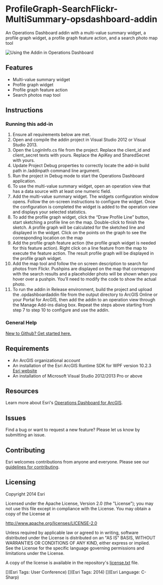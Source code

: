 ProfileGraph-SearchFlickr-MultiSummary-opsdashboard-addin
=========================================================

An Operations Dashboard addin with a multi-value summary widget, a profile graph widget, a profile graph feature action, and a search photo map tool

![Using the Addin in Operations Dashboard](https://raw.githubusercontent.com/esri/profileGraph-SearchFlickr-MultiSummary-opsdashboard-addin/master/ProfileGraph-SearchFlickr-MultiSummary.png)

## Features
 
* Multi-value summary widget 
* Profile graph widget
* Profile graph feature action 
* Search photos map tool

## Instructions

### Running this add-in
1. Ensure all requirements below are met.
2. Open and compile the addin project in Visual Studio 2012 or Visual Studio 2013.
3. Open the LoginInfo.cs file from the project. Replace the client_id and client_secret texts with yours. Replace the ApiKey and SharedSecret with yours.
4. Update Project Debug properties to correctly locate the add-in build path in /addinpath command line argument.
5. Run the project in Debug mode to start the Operations Dashboard application.
6. To use the multi-value summary widget, open an operation view that has a data source with at least one numeric field.
7. Add the multi-value summary widget. The widgets configuration window opens. Follow the on-screen instructions to configure the widget. Once the configuration is completed the widget is added to the operation view and displays your selected statistics.
8. To add the profile graph widget, click the “Draw Profile Line” button, start sketching a profile line on the map. Double-click to finish the sketch. A profile graph will be calculated for the sketched line and displayed in the widget. Click on the points on the graph to see the corresponding location on the map
9. Add the profile graph feature action (the profile graph widget is needed for this feature action). Right click on a line feature from the map to execute the feature action. The result profile graph will be displayed in the profile graph widget. 
10. Add the map tool and follow the on screen description to search for photos from Flickr. Pushpins are displayed on the map that correspond with the search results and a placeholder photo will be shown when you hover over a pushpin. You’ll need to modify the code to show the actual photo.
11. To run the addin in Release environment, build the project and upload the .opdashboardaddin file from the output directory to ArcGIS Online or your Portal for ArcGIS, then add the addin to an operation view through the Manage Add-ins dialog box. Repeat the steps above starting from step 7 to step 10 to configure and use the addin.

### General Help
[New to Github? Get started here.](http://htmlpreview.github.com/?https://github.com/Esri/esri.github.com/blob/master/help/esri-getting-to-know-github.html)

## Requirements
* An ArcGIS organizational account
* An installation of the Esri ArcGIS Runtime SDK for WPF version 10.2.3 [Esri website](http://resources.arcgis.com/en/communities/runtime-wpf/)
* An installation of Microsoft Visual Studio 2012/2013 Pro or above


## Resources

Learn more about Esri's [Operations Dashboard for ArcGIS](http://www.esri.com/software/arcgis/arcgisonline/features/operations-dashboard).

## Issues

Find a bug or want to request a new feature?  Please let us know by submitting an issue.

## Contributing

Esri welcomes contributions from anyone and everyone. Please see our [guidelines for contributing](https://github.com/esri/contributing).

## Licensing

Copyright 2014 Esri

Licensed under the Apache License, Version 2.0 (the "License");
you may not use this file except in compliance with the License.
You may obtain a copy of the License at

   http://www.apache.org/licenses/LICENSE-2.0
         
Unless required by applicable law or agreed to in writing, software
distributed under the License is distributed on an "AS IS" BASIS,
WITHOUT WARRANTIES OR CONDITIONS OF ANY KIND, either express or implied.
See the License for the specific language governing permissions and
limitations under the License.
                                 
A copy of the license is available in the repository's
[license.txt](https://github.com/esri/profileGraph-SearchFlickr-MultiSummary-opsdashboard-addin/blob/master/license.txt) file.
                                                                  
[](Esri Tags: User Conference)
[](Esri Tags: 2014)
[](Esri Language: C-Sharp)
                                                                                                               
                                                                                                                                                            
                                                                                                                                                            

